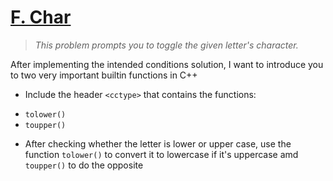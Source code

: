 # [F. Char](https://codeforces.com/group/6uhngucRCe/contest/429334/problem/F)
> *This problem prompts you to toggle the given letter's character.*

After implementing the intended conditions solution, I want to introduce you to two very important builtin functions in C++
+ Include the header ```<cctype>``` that contains the functions:
 - ```tolower()```
 - ```toupper()```
+ After checking whether the letter is lower or upper case, use the function ```tolower()``` to convert it to lowercase if it's uppercase amd ```toupper()``` to do the opposite